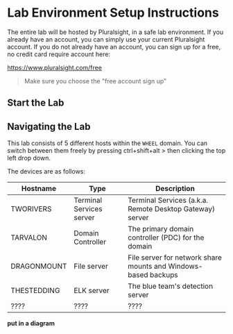 # Lab Environment Setup Instructions

The entire lab will be hosted by Pluralsight, in a safe lab environment.  If you already have an account, you can simply use your current Pluralsight account.  If you do not already have an account, you can sign up for a free, no credit card require account here:

https://www.pluralsight.com/free

> Make sure you choose the "free account sign up"

## Start the Lab


## Navigating the Lab

This lab consists of 5 different hosts within the `WHEEL` domain. You can switch between them freely by pressing ctrl+shift+alt > then clicking the top left drop down.

The devices are as follows:

| Hostname | Type | Description |
| ---- | ---- | ---- |
| TWORIVERS | Terminal Services server | Terminal Services (a.k.a. Remote Desktop Gateway) server |
| TARVALON | Domain Controller | The primary domain controller (PDC) for the domain |
| DRAGONMOUNT | File server | File server for network share mounts and Windows-based backups |
| THESTEDDING | ELK server | The blue team's detection server |
| ???? | ???? | ???? |

**put in a diagram**


